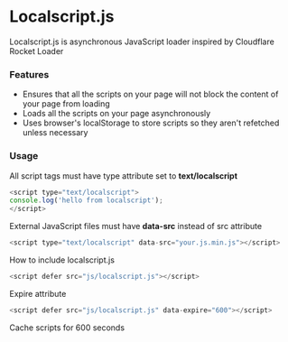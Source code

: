 # Localscript.js
Localscript.js is asynchronous JavaScript loader inspired by Cloudflare Rocket Loader

### Features

* Ensures that all the scripts on your page will not block the content of your page from loading
* Loads all the scripts on your page asynchronously
* Uses browser's localStorage to store scripts so they aren't refetched unless necessary 

### Usage
All script tags must have type attribute set to **text/localscript**
```javascript
<script type="text/localscript">
console.log('hello from localscript');
</script>
 ```

External JavaScript files must have **data-src** instead of src attribute
```javascript
<script type="text/localscript" data-src="your.js.min.js"></script>
```

How to include localscript.js
```javascript
<script defer src="js/localscript.js"></script>
```

Expire attribute
```javascript
<script defer src="js/localscript.js" data-expire="600"></script>
```
Cache scripts for 600 seconds 